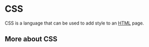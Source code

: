 # CSS

CSS is a language that can be used to add style to an [HTML](/wiki/HTML) page.

## More about CSS